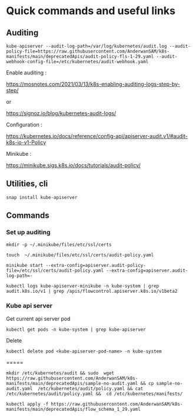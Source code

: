 # Quick commands and useful links 

## Auditing 

```
kube-apiserver --audit-log-path=/var/log/kubernetes/audit.log --audit-policy-file=https://raw.githubusercontent.com/AnderwanSAM/k8s-manifests/main/deprecatedApis/audit-policy-fls-1-29.yaml --audit-webhook-config-file=/etc/kubernetes/audit-webhook.yaml
```

Enable auditing : 

https://mosnotes.com/2021/03/13/k8s-enabling-auditing-logs-step-by-step/ 
 
 or
 
 https://signoz.io/blog/kubernetes-audit-logs/

Configuration : 

https://kubernetes.io/docs/reference/config-api/apiserver-audit.v1/#audit-k8s-io-v1-Policy

Minikube : 

https://minikube.sigs.k8s.io/docs/tutorials/audit-policy/

## Utilities, cli 

```
snap install kube-apiserver
```

## Commands 

### Set up auditing 

```
mkdir -p ~/.minikube/files/etc/ssl/certs
```

```
touch  ~/.minikube/files/etc/ssl/certs/audit-policy.yaml
```

```
minikube start --extra-config=apiserver.audit-policy-file=/etc/ssl/certs/audit-policy.yaml --extra-config=apiserver.audit-log-path=-
```

```
kubectl logs kube-apiserver-minikube -n kube-system | grep audit.k8s.io/v1 | grep /apis/flowcontrol.apiserver.k8s.io/v1beta2 
```

### Kube api server 

Get current api server pod 

```
kubectl get pods -n kube-system | grep kube-apiserver
```

Delete 
```
kubectl delete pod <kube-apiserver-pod-name> -n kube-system

```


=====


```
mkdir /etc/kubernetes/audit && sudo  wget https://raw.githubusercontent.com/AnderwanSAM/k8s-manifests/main/deprecatedApis/sample-no-audit.yaml && cp sample-no-audit.yaml  /etc/kubernetes/audit/policy.yaml && cat /etc/kubernetes/audit/policy.yaml &&  cd /etc/kubernetes/manifests/
```

```
kubectl apply -f https://raw.githubusercontent.com/AnderwanSAM/k8s-manifests/main/deprecatedApis/flow_schema_1_29.yaml
```
